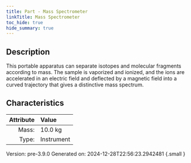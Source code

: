 ```yaml
---
title: Part - Mass Spectrometer
linkTitle: Mass Spectrometer
toc_hide: true
hide_summary: true
---
```


## Description
This portable apparatus can separate isotopes and molecular fragments according to&#10;&#9;&#9;mass. The sample is vaporized and ionized, and the ions are accelerated in an electric&#10;&#9;&#9;field and deflected by a magnetic field into a curved trajectory that&#10;&#9;&#9;gives a distinctive mass spectrum. 

## Characteristics

| Attribute      | Value |
|--------:|:------|
|Mass:|10.0 kg|
|Type:|Instrument|




Version: pre-3.9.0 Generated on: 2024-12-28T22:56:23.2942481
{.small }

